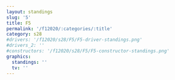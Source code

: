 ```yaml
---
layout: standings
slug: '5'
title: F5
permalink: '/f12020/:categories/:title'
category: s28
#drivers: '/f12020/s28/F5/F5-driver-standings.png'
#drivers_2: ''
#constructors: '/f12020/s28/F5/F5-constructor-standings.png'
graphics:
  standings: ''
  tv: ''
---
```


